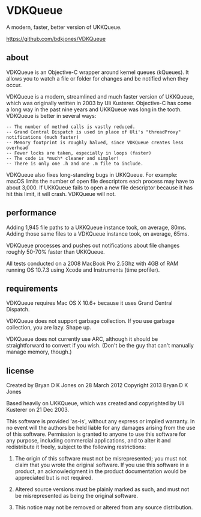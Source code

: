 VDKQueue
=======

A modern, faster, better version of UKKQueue.

<https://github.com/bdkjones/VDKQueue>


about
-----

VDKQueue is an Objective-C wrapper around kernel queues (kQueues).
It allows you to watch a file or folder for changes and be notified when they occur.

VDKQueue is a modern, streamlined and much faster version of UKKQueue, which was originally written in 2003 by Uli Kusterer.
Objective-C has come a long way in the past nine years and UKKQueue was long in the tooth. VDKQueue is better in several ways:

	-- The number of method calls is vastly reduced.
	-- Grand Central Dispatch is used in place of Uli's "threadProxy" notifications (much faster)
	-- Memory footprint is roughly halved, since VDKQueue creates less overhead
	-- Fewer locks are taken, especially in loops (faster)
	-- The code is *much* cleaner and simpler!
	-- There is only one .h and one .m file to include.
	
VDKQueue also fixes long-standing bugs in UKKQueue. For example: macOS limits the number of open file descriptors each process
may have to about 3,000. If UKKQueue fails to open a new file descriptor because it has hit this limit, it will crash. VDKQueue will not.
	
	
	
performance
-----------

Adding 1,945 file paths to a UKKQueue instance took, on average, 80ms. 
Adding those same files to a VDKQueue instance took, on average, 65ms.

VDKQueue processes and pushes out notifications about file changes roughly 50-70% faster than UKKQueue.

All tests conducted on a 2008 MacBook Pro 2.5Ghz with 4GB of RAM running OS 10.7.3 using Xcode and Instruments (time profiler).

	


requirements
------------

VDKQueue requires Mac OS X 10.6+ because it uses Grand Central Dispatch.

VDKQueue does not support garbage collection. If you use garbage collection, you are lazy. Shape up.

VDKQueue does not currently use ARC, although it should be straightforward to convert if you wish. (Don't be the guy that can't manually manage memory, though.)




license
-------

Created by Bryan D K Jones on 28 March 2012
Copyright 2013 Bryan D K Jones

Based heavily on UKKQueue, which was created and copyrighted by Uli Kusterer on 21 Dec 2003.

This software is provided 'as-is', without any express or implied warranty. In no event will the authors be held liable for any damages arising from the use of this software. Permission is granted to anyone to use this software for any purpose, including commercial applications, and to alter it and redistribute it freely, subject to the following restrictions:

1. The origin of this software must not be misrepresented; you must not claim that you wrote the original software. If you use this software in a product, an acknowledgment in the product documentation would be appreciated but is not required.

2. Altered source versions must be plainly marked as such, and must not be misrepresented as being the original software.
	   
3. This notice may not be removed or altered from any source distribution.
